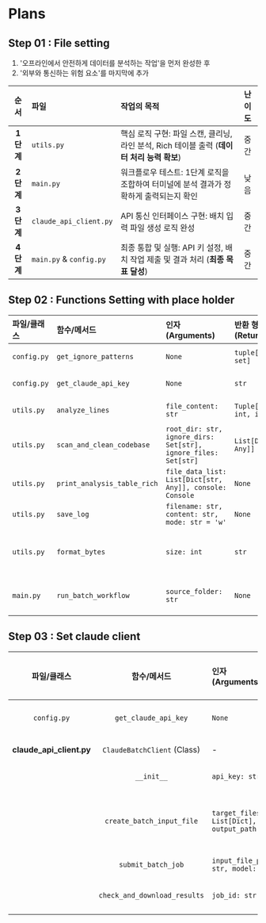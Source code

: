 # Plans

## Step 01 : File setting

1. '오프라인에서 안전하게 데이터를 분석하는 작업'을 먼저 완성한 후
2. '외부와 통신하는 위험 요소'를 마지막에 추가

|   순서    | 파일                    | 작업의 목적                                                                                | 난이도 |
| :-------: | :---------------------- | :----------------------------------------------------------------------------------------- | :----: |
| **1단계** | `utils.py`              | 핵심 로직 구현: 파일 스캔, 클리닝, 라인 분석, Rich 테이블 출력 (**데이터 처리 능력 확보**) |  중간  |
| **2단계** | `main.py`               | 워크플로우 테스트: 1단계 로직을 조합하여 터미널에 분석 결과가 정확하게 출력되는지 확인     |  낮음  |
| **3단계** | `claude_api_client.py`  | API 통신 인터페이스 구현: 배치 입력 파일 생성 로직 완성                                    |  중간  |
| **4단계** | `main.py` & `config.py` | 최종 통합 및 실행: API 키 설정, 배치 작업 제출 및 결과 처리 (**최종 목표 달성**)           |  중간  |

## Step 02 : Functions Setting with place holder

| 파일/클래스 | 함수/메서드                 | 인자 (Arguments)                                               | 반환 형태 (Return Type) | 최종 역할                                           |
| :---------- | :-------------------------- | :------------------------------------------------------------- | :---------------------- | :-------------------------------------------------- |
| `config.py` | `get_ignore_patterns`       | `None`                                                         | `tuple[set, set]`       | 기본 제외 폴더/파일 목록 반환                       |
| `config.py` | `get_claude_api_key`        | `None`                                                         | `str`                   | Claude API 키 반환 (Placeholder)                    |
| `utils.py`  | `analyze_lines`             | `file_content: str`                                            | `Tuple[int, int, int]`  | 코드/주석 라인 수 분석                              |
| `utils.py`  | `scan_and_clean_codebase`   | `root_dir: str, ignore_dirs: Set[str], ignore_files: Set[str]` | `List[Dict[str, Any]]`  | 파일 스캔, 클리닝, 라인 분석 후 리스트 반환         |
| `utils.py`  | `print_analysis_table_rich` | `file_data_list: List[Dict[str, Any]], console: Console`       | `None`                  | 분석 결과를 Rich 테이블로 출력                      |
| `utils.py`  | `save_log`                  | `filename: str, content: str, mode: str = 'w'`                 | `None`                  | 텍스트 콘텐츠를 파일에 저장                         |
| `utils.py`  | `format_bytes`              | `size: int`                                                    | `str`                   | 바이트 크기를 사람이 읽기 쉽게 포맷팅 (PLACEHOLDER) |
| `main.py`   | `run_batch_workflow`        | `source_folder: str`                                           | `None`                  | 전체 워크플로우 실행 및 오케스트레이션              |

## Step 03 : Set claude client

|       파일/클래스        |         함수/메서드          | 인자 (Arguments)                             | 반환 형태 (Return Type) | 최종 역할                                                       |
| :----------------------: | :--------------------------: | :------------------------------------------- | :---------------------: | :-------------------------------------------------------------- |
|       `config.py`        |     `get_claude_api_key`     | `None`                                       |          `str`          | Claude API 키 반환 (Placeholder)                                |
| **claude_api_client.py** | `ClaudeBatchClient` (Class)  | -                                            |         (Class)         | 배치 API 통신을 위한 클래스                                     |
|                          |          `__init__`          | `api_key: str`                               |         `None`          | 클라이언트 초기화                                               |
|                          |  `create_batch_input_file`   | `target_files: List[Dict], output_path: str` |          `str`          | **[구체화]** 분석 대상 파일로 JSONL 입력 파일 생성 및 경로 반환 |
|                          |      `submit_batch_job`      | `input_file_path: str, model: str`           |          `str`          | 배치 작업 제출 (Placeholder)                                    |
|                          | `check_and_download_results` | `job_id: str`                                |         `bool`          | 결과 확인 및 다운로드 (Placeholder)                             |
